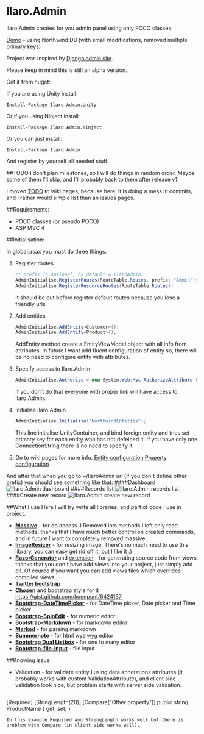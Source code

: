 Ilaro.Admin
===========

Ilaro.Admin creates for you admin panel using only POCO classes.

[Demo](http://admin.ilaro.net/) - using Northwind DB (with small modifications, removed multiple primary keys)

Project was inspired by [Django admin site](https://docs.djangoproject.com/en/dev/ref/contrib/admin/).

Please keep in mind this is still an alpha version.

Get it from nuget:

If you are using Unity install:
```
Install-Package Ilaro.Admin.Unity
```
Or if you using Ninject install:
```
Install-Package Ilaro.Admin.Ninject
```
Or you can just install:
```
Install-Package Ilaro.Admin
```
And register by yourself all needed stuff.

##TODO
I don't plan milestones, so I will do things in random order. 
Maybe some of them I'll skip, and I'll probably back to them after release v1.

I moved [TODO](https://github.com/rgonek/Ilaro.Admin/wiki/TODO) to wiki pages, because here, it is doing a mess in commits, and I rather would simple list than an issues pages.

##Requirements:
- POCO classes (or pseudo POCO)
- ASP MVC 4

##Initialisation:

In global.asax you must do three things:

1. Register routes

   ```C#
   // prefix is optional, by default = IlaroAdmin
   AdminInitialise.RegisterRoutes(RouteTable.Routes, prefix: "Admin");
   AdminInitialise.RegisterResourceRoutes(RouteTable.Routes);
   ```
   It should be put before register default routes because you lose a friendly urls
2. Add entities

   ```C#
   AdminInitialise.AddEntity<Customer>();
   AdminInitialise.AddEntity<Product>();
   ```
   AddEntity method create a EntityViewModel object with all info from attributes.
   In future I want add fluent configuration of entity so, there will be no need to configure entity with attributes.
3. Specify access to Ilaro.Admin

   ```C#
   AdminInitialise.Authorize = new System.Web.Mvc.AuthorizeAttribute { Roles = "Admin" };
   ```
   If you don't do that everyone with proper link will have access to Ilaro.Admin.
4. Initialise Ilaro.Admin

   ```C#
   AdminInitialise.Initialise("NorthwindEntities");
   ```
   This line initialise UnityContainer, and bind foreign entity and tries set primary key for each entity who has not defeined it. If you have only one ConnectionString there is no need to specify it.
5. Go to wiki pages for more info. [Entity configuration](https://github.com/rgonek/Ilaro.Admin/wiki/Entity-configuration) [Property configuration](https://github.com/rgonek/Ilaro.Admin/wiki/Property-configuration)
   
And after that when you go to ~/IlaroAdmin url (if you don't define other prefix) you should see something like that:
####Dashboard
![Ilaro.Admin dashboard](https://dl.dropboxusercontent.com/u/3659823/IlaroAdmin/dashboard.png)
####Records list
![Ilaro.Admin records list](https://dl.dropboxusercontent.com/u/3659823/IlaroAdmin/entity_details.png)
####Create new record
![Ilaro.Admin create new record](https://dl.dropboxusercontent.com/u/3659823/IlaroAdmin/create_new_record.png)

##What I use
Here I will try write all libraries, and part of code I use in project.
- [**Massive**](https://github.com/robconery/massive) - for db access. I Removed lots methods I left only read methods, thanks that I have much better control on created commands, and in future I want to completely removed massive.
- [**ImageResizer**](http://imageresizing.net/) - for resizing image. There's no much need to use this library, you can easy get rid off it, but I like it :)
- [**RazorGenerator**](http://razorgenerator.codeplex.com/) and [extension](http://visualstudiogallery.msdn.microsoft.com/1f6ec6ff-e89b-4c47-8e79-d2d68df894ec) - for generating source code from views, thanks that you don't have add views into your project, just simply add dll. Of cource if you want you can add views files which overrides compiled views
- [**Twitter bootstrap**](http://getbootstrap.com/)
- [**Chosen**](http://harvesthq.github.io/chosen/) and bootstrap style for it https://gist.github.com/koenpunt/6424137
- [**Bootstrap-DateTimePicker**](https://github.com/Eonasdan/bootstrap-datetimepicker) - for DateTime picker, Date picker and Time picker
- [**Bootstrap-SpinEdit**](https://github.com/scyv/bootstrap-spinedit) - for numeric editor
- [**Bootstrap-Markdown**](http://toopay.github.io/bootstrap-markdown/) - for markdown editor
- [**Marked**](https://github.com/chjj/marked) - for parsing markdown
- [**Summernote**](https://github.com/HackerWins/summernote) - for html wysiwyg editor
- [**Bootstrap Dual Listbox**](http://www.virtuosoft.eu/code/bootstrap-duallistbox/) - for one to many editor
- [**Bootstrap-file-input**](https://github.com/grevory/bootstrap-file-input) - file input

##Knowing issue
-  Validation - for validate entity I using data annotations attributes (it probably works with custom ValidationAttribute), and client side validation look nice, but problem starts with server side validation.
  
   ```C#
[Required]
[StringLength(20)]
[Compare("Other property")]
public string ProductName { get; set; }
   ```
   In this example Required and StringLength works well but there is problem with Compare (in client side works well).
